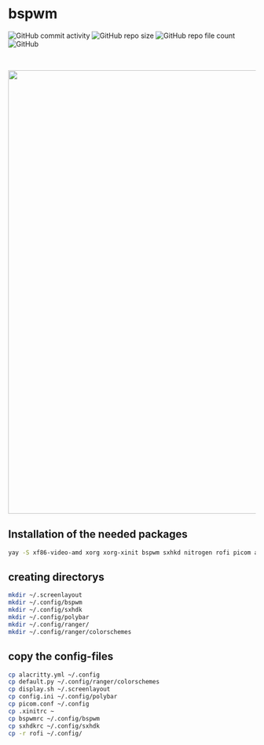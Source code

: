 # bspwm
![GitHub commit activity](https://img.shields.io/github/commit-activity/m/Pfeffimann18/bspwm)
![GitHub repo size](https://img.shields.io/github/repo-size/Pfeffimann18/bspwm)
![GitHub repo file count](https://img.shields.io/github/directory-file-count/Pfeffimann18/bspwm)
![GitHub](https://img.shields.io/github/license/Pfeffimann18/bspwm)

</br>


<p align="center">
  <img src="https://thumbs2.imgbox.com/b4/aa/iKa742Dt_t.png" width="900px">
</p>

## Installation of the needed packages
```bash
yay -S xf86-video-amd xorg xorg-xinit bspwm sxhkd nitrogen rofi picom alacritty firefox arandr ranger bashtop
```

## creating directorys
```bash
mkdir ~/.screenlayout
mkdir ~/.config/bspwm
mkdir ~/.config/sxhdk
mkdir ~/.config/polybar
mkdir ~/.config/ranger/
mkdir ~/.config/ranger/colorschemes
```

## copy the config-files
```bash
cp alacritty.yml ~/.config
cp default.py ~/.config/ranger/colorschemes
cp display.sh ~/.screenlayout
cp config.ini ~/.config/polybar
cp picom.conf ~/.config
cp .xinitrc ~
cp bspwmrc ~/.config/bspwm
cp sxhdkrc ~/.config/sxhdk
cp -r rofi ~/.config/
```